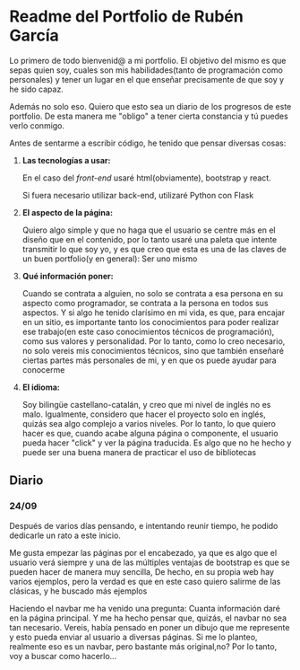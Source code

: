 <H1>Readme del Portfolio de Rubén García</h1>
<p>Lo primero de todo bienvenid@ a mi portfolio. El objetivo del mismo es que sepas quien soy, cuales son mis habilidades(tanto de programación como personales) y tener un lugar en el que enseñar precisamente de que soy y he sido capaz.</p>
<p> Además no solo eso. Quiero que esto sea un diario de los progresos de este portfolio. De esta manera me "obligo" a tener cierta constancia y tú puedes verlo conmigo.</p>
<p>Antes de sentarme a escribir código, he tenido que pensar diversas cosas:</p> 
<ol>
    <li><b>Las tecnologías a usar:</b> <p>En el caso del <em>front-end</em> usaré html(obviamente), bootstrap y react.</p><p>Si fuera necesario utilizar back-end, utilizaré Python con Flask</p></li>
    <li><b>El aspecto de la página:</b><p>Quiero algo simple y que no haga que el usuario se centre más en el diseño que en el contenido, por lo tanto usaré una paleta que intente transmitir lo que soy yo, y es que creo que esta es una de las claves de un buen portfolio(y en general): Ser uno mismo</p></li>
    <li><b>Qué información poner:</b><p>Cuando se contrata a alguien, no solo se contrata a esa persona en su aspecto como programador, se contrata a la persona en todos sus aspectos. Y si algo he tenido clarísimo en mi vida, es que, para encajar en un sitio, es importante tanto los conocimientos para poder realizar ese trabajo(en este caso conocimientos técnicos de programación), como sus valores y personalidad. Por lo tanto, como lo creo necesario, no solo vereis mis conocimientos técnicos, sino que también enseñaré ciertas partes más personales de mi, y en que os puede ayudar para conocerme</p></li>
    <li><b>El idioma:</b><p>Soy bilingüe castellano-catalán, y creo que mi nivel de inglés no es malo. Igualmente, considero que hacer el proyecto solo en inglés, quizás sea algo complejo a varios niveles. Por lo tanto, lo que quiero hacer es que, cuando acabe alguna página o componente, el usuario pueda hacer "click" y ver la página traducida. Es algo que no he hecho y puede ser una buena manera de practicar el uso de bibliotecas</p></li>
</ol>
    
<h2>Diario</h2>
<h3>24/09</h3>
<p>Después de varios días pensando, e intentando reunir tiempo, he podido dedicarle un rato a este inicio.</p>
<p>Me gusta empezar las páginas por el encabezado, ya que es algo que el usuario verá siempre y una de las múltiples ventajas de bootstrap es que se pueden hacer de manera muy sencilla, De hecho, en su propia web hay varios ejemplos, pero la verdad es que en este caso quiero salirme de las clásicas, y he buscado más ejemplos
<p>Haciendo el navbar me ha venido una pregunta: Cuanta información daré en la página principal. Y me ha hecho pensar que, quizás, el navbar no sea tan necesario. Vereis, había pensado en poner un dibujo que me represente y esto pueda enviar al usuario a diversas páginas. Si me lo planteo, realmente eso es un navbar, pero bastante más original,no? Por lo tanto, voy a buscar como hacerlo...</p>
